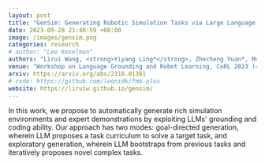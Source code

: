 ```yaml
---
layout: post
title: "GenSim: Generating Robotic Simulation Tasks via Large Language Models"
date: 2023-09-28 21:40:59 +00:00
image: /images/gensim.png
categories: research
# author: "Leo Keselman"
authors: "Lirui Wang, <strong>Yiyang Ling*</strong>, Zhecheng Yuan*, Mohit Shridhar, Chen Bao, Yuzhe Qin, Bailin Wang, Huazhe Xu, Xiaolong Wang"
venue: "Workshop on Language Grounding and Robot Learning, CoRL 2023 (<strong>Best Paper</strong>); <br> International Conference on Learning Representations (ICLR), 2024 (<strong>Spotlight</strong>)"
arxiv: https://arxiv.org/abs/2310.01361
# code: https://github.com/leonidk/fmb-plus
website: https://liruiw.github.io/gensim/
---
```

In this work, we propose to automatically generate rich simulation environments and expert demonstrations by exploiting LLMs' grounding and coding ability. Our approach has two modes: goal-directed generation, wherein LLM proposes a task curriculum to solve a target task, and exploratory generation, wherein LLM bootstraps from previous tasks and iteratively proposes novel complex tasks.
